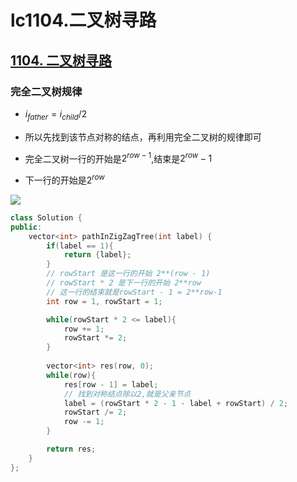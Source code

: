 # lc1104.二叉树寻路


## [1104. 二叉树寻路](https://leetcode-cn.com/problems/path-in-zigzag-labelled-binary-tree/)

### 完全二叉树规律

+ $i_{father} = i_{child}/2$

+ 所以先找到该节点对称的结点，再利用完全二叉树的规律即可
+ 完全二叉树一行的开始是$2^{row - 1}$,结束是$2^{row}-1$
+ 下一行的开始是$2^{row}$

![](https://picture-table.oss-cn-beijing.aliyuncs.com/img/1104.png)

``` cpp
class Solution {
public:
    vector<int> pathInZigZagTree(int label) {
        if(label == 1){
            return {label};
        }
        // rowStart 是这一行的开始 2**(row - 1)
        // rowStart * 2 是下一行的开始 2**row
        // 这一行的结束就是rowStart - 1 = 2**row-1
        int row = 1, rowStart = 1;

        while(rowStart * 2 <= label){
            row += 1;
            rowStart *= 2;
        }
        
        vector<int> res(row, 0);
        while(row){
            res[row - 1] = label;
            // 找到对称结点除以2,就是父亲节点
            label = (rowStart * 2 - 1 - label + rowStart) / 2;
            rowStart /= 2;
            row -= 1;
        }

        return res;
    }
};
```




